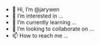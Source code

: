 - 👋 Hi, I’m @jarywen
- 👀 I’m interested in ...
- 🌱 I’m currently learning ...
- 💞️ I’m looking to collaborate on ...
- 📫 How to reach me ...

<!---
jarywen/jarywen is a ✨ special ✨ repository because its `README.md` (this file) appears on your GitHub profile.
You can click the Preview link to take a look at your changes.
--->
